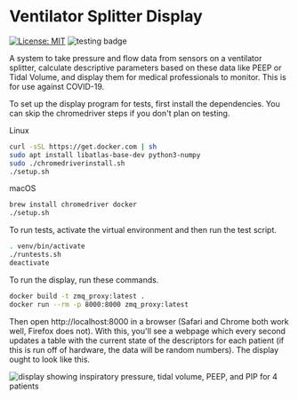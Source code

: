Ventilator Splitter Display
===========================

[![License: MIT](https://img.shields.io/badge/License-MIT-yellow.svg)](https://opensource.org/licenses/MIT) ![testing badge](https://github.com/tetrabiodistributed/project-tetra-display/workflows/tests/badge.svg)

A system to take pressure and flow data from sensors on a ventilator splitter, calculate descriptive parameters based on these data like PEEP or Tidal Volume, and display them for medical professionals to monitor.  This is for use against COVID-19.

To set up the display program for tests, first install the dependencies.  You can skip the chromedriver steps if you don't plan on testing.

Linux
```bash
curl -sSL https://get.docker.com | sh
sudo apt install libatlas-base-dev python3-numpy
sudo ./chromedriverinstall.sh
./setup.sh
```

macOS
```bash
brew install chromedriver docker
./setup.sh
```

To run tests, activate the virtual environment and then run the test script.

```bash
. venv/bin/activate
./runtests.sh
deactivate
```

To run the display, run these commands.

```bash
docker build -t zmq_proxy:latest .
docker run --rm -p 8000:8000 zmq_proxy:latest
```

Then open http://localhost:8000 in a browser (Safari and Chrome both work well, Firefox does not).  With this, you'll see a webpage which every second updates a table with the current state of the descriptors for each patient (if this is run off of hardware, the data will be random numbers).  The display ought to look like this.

![display showing inspiratory pressure, tidal volume, PEEP, and PIP for 4 patients](https://cdn.discordapp.com/attachments/610302955521966100/745137321518825523/unknown.png)
